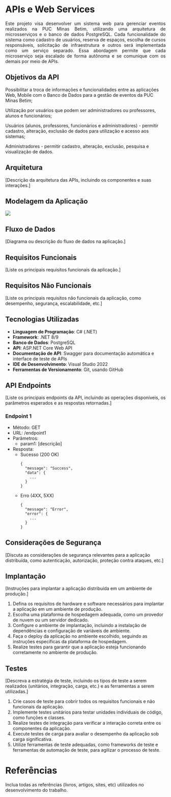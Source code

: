 # APIs e Web Services

<p align="justify"> Este projeto visa desenvolver um sistema web para gerenciar eventos realizados na PUC Minas Betim, utilizando uma arquitetura de microsserviços e o banco de dados PostgreSQL. Cada funcionalidade do sistema como cadastro de usuários, reserva de espaços, escolha de cursos responsáveis, solicitação de infraestrutura e outros será implementada como um serviço separado. Essa abordagem permite que cada microserviço seja escalado de forma autônoma e se comunique com os demais por meio de APIs.</p>


## Objetivos da API

Possibilitar a troca de informações e funcionalidades entre as aplicações Web, Mobile com o Banco de Dados para a gestão de eventos da PUC Minas Betim; 

Utilização por usuários que podem ser administradores ou professores, alunos e funcionários; 

Usuários (alunos, professores, funcionários e administradores) - permitir cadastro, alteração, exclusão de dados para utilização e acesso aos sistemas; 

Administradores - permitir cadastro, alteração, exclusão, pesquisa e visualização de dados. 


## Arquitetura

[Descrição da arquitetura das APIs, incluindo os componentes e suas interações.]

## Modelagem da Aplicação

<img src="[[URL_da_Imagem](https://viewer.diagrams.net/?tags=%7B%7D&lightbox=1&highlight=0000ff&layers=1&nav=1#G1V12PWVCQfJjKf-l-ue9lXOHDuKVF1rDJ)]">


## Fluxo de Dados

[Diagrama ou descrição do fluxo de dados na aplicação.]

## Requisitos Funcionais

[Liste os principais requisitos funcionais da aplicação.]

## Requisitos Não Funcionais

[Liste os principais requisitos não funcionais da aplicação, como desempenho, segurança, escalabilidade, etc.]

## Tecnologias Utilizadas

- **Linguagem de Programação**: C# (.NET)
- **Framework**: .NET 8/9
- **Banco de Dados**: PostgreSQL
- **API**: ASP.NET Core Web API
- **Documentação de API**: Swagger para documentação automática e interface de teste de APIs
- **IDE de Desenvolvimento**: Visual Studio 2022
- **Ferramentas de Versionamento**: Git, usando GitHub


## API Endpoints

[Liste os principais endpoints da API, incluindo as operações disponíveis, os parâmetros esperados e as respostas retornadas.]

### Endpoint 1
- Método: GET
- URL: /endpoint1
- Parâmetros:
  - param1: [descrição]
- Resposta:
  - Sucesso (200 OK)
    ```
    {
      "message": "Success",
      "data": {
        ...
      }
    }
    ```
  - Erro (4XX, 5XX)
    ```
    {
      "message": "Error",
      "error": {
        ...
      }
    }
    ```


## Considerações de Segurança

[Discuta as considerações de segurança relevantes para a aplicação distribuída, como autenticação, autorização, proteção contra ataques, etc.]

## Implantação

[Instruções para implantar a aplicação distribuída em um ambiente de produção.]

1. Defina os requisitos de hardware e software necessários para implantar a aplicação em um ambiente de produção.
2. Escolha uma plataforma de hospedagem adequada, como um provedor de nuvem ou um servidor dedicado.
3. Configure o ambiente de implantação, incluindo a instalação de dependências e configuração de variáveis de ambiente.
4. Faça o deploy da aplicação no ambiente escolhido, seguindo as instruções específicas da plataforma de hospedagem.
5. Realize testes para garantir que a aplicação esteja funcionando corretamente no ambiente de produção.

## Testes

[Descreva a estratégia de teste, incluindo os tipos de teste a serem realizados (unitários, integração, carga, etc.) e as ferramentas a serem utilizadas.]

1. Crie casos de teste para cobrir todos os requisitos funcionais e não funcionais da aplicação.
2. Implemente testes unitários para testar unidades individuais de código, como funções e classes.
3. Realize testes de integração para verificar a interação correta entre os componentes da aplicação.
4. Execute testes de carga para avaliar o desempenho da aplicação sob carga significativa.
5. Utilize ferramentas de teste adequadas, como frameworks de teste e ferramentas de automação de teste, para agilizar o processo de teste.

# Referências

Inclua todas as referências (livros, artigos, sites, etc) utilizados no desenvolvimento do trabalho.
